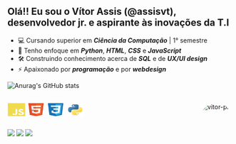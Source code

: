 ## Olá!! Eu sou o Vítor Assis (@assisvt), desenvolvedor jr. e aspirante às inovações da T.I 
- 💻 Cursando superior em ***Ciência da Computação*** | 1° semestre 
- 🌱 Tenho enfoque em ***Python***, ***HTML***, ***CSS*** e ***JavaScript***
- 🛠 Construindo conhecimento acerca de ***SQL*** e de ***UX/UI design***
- ⚡ Apaixonado por ***programação*** e por ***webdesign***


![Anurag's GitHub stats](https://github-readme-stats.vercel.app/api?username=assisvt&show_icons=true&theme=transparent)
<div style="display: inline_block"><br>
  <img align="center" alt="vitor-Js" height="30" width="40" src="https://raw.githubusercontent.com/devicons/devicon/master/icons/javascript/javascript-plain.svg">
  <img align="center" alt="vitor-HTML" height="30" width="40" src="https://raw.githubusercontent.com/devicons/devicon/master/icons/html5/html5-original.svg">
  <img align="center" alt="vitor-CSS" height="30" width="40" src="https://raw.githubusercontent.com/devicons/devicon/master/icons/css3/css3-original.svg">
  <img align="center" alt="vitor-Python" height="30" width="40" src="https://raw.githubusercontent.com/devicons/devicon/master/icons/python/python-original.svg">
  <img align="right" alt="vitor-pic" height="150" style="border-radius:50px;" src="https://cdn.discordapp.com/attachments/823656648508702720/1090807701556170812/rjrjrj.png">
</div>

##
<div> 
   <a href="https://www.linkedin.com/in/assisvt/" target="_blank"><img src="https://img.shields.io/badge/-LinkedIn-%230077B5?style=for-the-badge&logo=linkedin&logoColor=white" target="_blank"></a> 
   <a href="https://instagram.com/assisvt" target="_blank"><img src="https://img.shields.io/badge/-Instagram-%23E4405F?style=for-the-badge&logo=instagram&logoColor=white" target="_blank"></a>
   <a href = "mailto:contatoassisvt@gmail.com"><img src="https://img.shields.io/badge/-Gmail-%23333?style=for-the-badge&logo=gmail&logoColor=white" target="_blank"></a>
</div>
